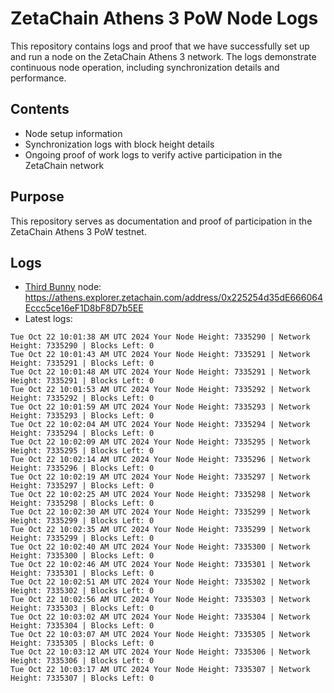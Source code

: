 # ZetaChain Athens 3 PoW Node Logs
This repository contains logs and proof that we have successfully set up and run a node on the ZetaChain Athens 3 network. The logs demonstrate continuous node operation, including synchronization details and performance.

## Contents
- Node setup information
- Synchronization logs with block height details
- Ongoing proof of work logs to verify active participation in the ZetaChain network

## Purpose
This repository serves as documentation and proof of participation in the ZetaChain Athens 3 PoW testnet.

## Logs

- [Third Bunny](https://thirdbunny.xyz/) node: https://athens.explorer.zetachain.com/address/0x225254d35dE666064Eccc5ce16eF1D8bF8D7b5EE
- Latest logs:
```
Tue Oct 22 10:01:38 AM UTC 2024 Your Node Height: 7335290 | Network Height: 7335290 | Blocks Left: 0
Tue Oct 22 10:01:43 AM UTC 2024 Your Node Height: 7335291 | Network Height: 7335291 | Blocks Left: 0
Tue Oct 22 10:01:48 AM UTC 2024 Your Node Height: 7335291 | Network Height: 7335291 | Blocks Left: 0
Tue Oct 22 10:01:53 AM UTC 2024 Your Node Height: 7335292 | Network Height: 7335292 | Blocks Left: 0
Tue Oct 22 10:01:59 AM UTC 2024 Your Node Height: 7335293 | Network Height: 7335293 | Blocks Left: 0
Tue Oct 22 10:02:04 AM UTC 2024 Your Node Height: 7335294 | Network Height: 7335294 | Blocks Left: 0
Tue Oct 22 10:02:09 AM UTC 2024 Your Node Height: 7335295 | Network Height: 7335295 | Blocks Left: 0
Tue Oct 22 10:02:14 AM UTC 2024 Your Node Height: 7335296 | Network Height: 7335296 | Blocks Left: 0
Tue Oct 22 10:02:19 AM UTC 2024 Your Node Height: 7335297 | Network Height: 7335297 | Blocks Left: 0
Tue Oct 22 10:02:25 AM UTC 2024 Your Node Height: 7335298 | Network Height: 7335298 | Blocks Left: 0
Tue Oct 22 10:02:30 AM UTC 2024 Your Node Height: 7335299 | Network Height: 7335299 | Blocks Left: 0
Tue Oct 22 10:02:35 AM UTC 2024 Your Node Height: 7335299 | Network Height: 7335299 | Blocks Left: 0
Tue Oct 22 10:02:40 AM UTC 2024 Your Node Height: 7335300 | Network Height: 7335300 | Blocks Left: 0
Tue Oct 22 10:02:46 AM UTC 2024 Your Node Height: 7335301 | Network Height: 7335301 | Blocks Left: 0
Tue Oct 22 10:02:51 AM UTC 2024 Your Node Height: 7335302 | Network Height: 7335302 | Blocks Left: 0
Tue Oct 22 10:02:56 AM UTC 2024 Your Node Height: 7335303 | Network Height: 7335303 | Blocks Left: 0
Tue Oct 22 10:03:02 AM UTC 2024 Your Node Height: 7335304 | Network Height: 7335304 | Blocks Left: 0
Tue Oct 22 10:03:07 AM UTC 2024 Your Node Height: 7335305 | Network Height: 7335305 | Blocks Left: 0
Tue Oct 22 10:03:12 AM UTC 2024 Your Node Height: 7335306 | Network Height: 7335306 | Blocks Left: 0
Tue Oct 22 10:03:17 AM UTC 2024 Your Node Height: 7335307 | Network Height: 7335307 | Blocks Left: 0
```

